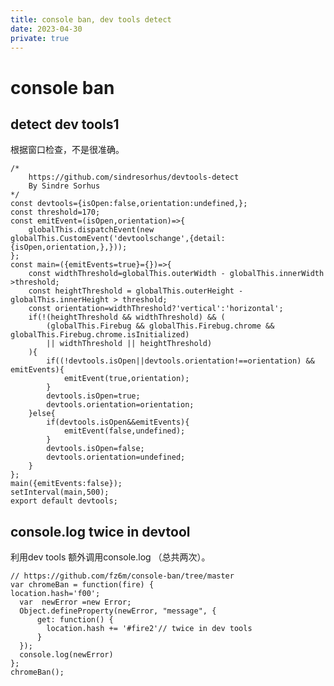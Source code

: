 ```yaml
---
title: console ban, dev tools detect
date: 2023-04-30
private: true
---
```

# console ban

## detect dev tools1
根据窗口检查，不是很准确。

    /*
        https://github.com/sindresorhus/devtools-detect
        By Sindre Sorhus
    */
    const devtools={isOpen:false,orientation:undefined,};
    const threshold=170;
    const emitEvent=(isOpen,orientation)=>{
        globalThis.dispatchEvent(new globalThis.CustomEvent('devtoolschange',{detail:{isOpen,orientation,},}));
    };
    const main=({emitEvents=true}={})=>{
        const widthThreshold=globalThis.outerWidth - globalThis.innerWidth >threshold;
        const heightThreshold = globalThis.outerHeight - globalThis.innerHeight > threshold;
        const orientation=widthThreshold?'vertical':'horizontal';
        if(!(heightThreshold && widthThreshold) && (
            (globalThis.Firebug && globalThis.Firebug.chrome && globalThis.Firebug.chrome.isInitialized)
            || widthThreshold || heightThreshold)
        ){
            if((!devtools.isOpen||devtools.orientation!==orientation) && emitEvents){
                emitEvent(true,orientation);
            }
            devtools.isOpen=true;
            devtools.orientation=orientation;
        }else{
            if(devtools.isOpen&&emitEvents){
                emitEvent(false,undefined);
            }
            devtools.isOpen=false;
            devtools.orientation=undefined;
        }
    };
    main({emitEvents:false});
    setInterval(main,500);
    export default devtools;

## console.log twice in devtool
利用dev tools 额外调用console.log （总共两次）。

    // https://github.com/fz6m/console-ban/tree/master
    var chromeBan = function(fire) {
    location.hash='f00';
      var  newError =new Error;
      Object.defineProperty(newError, "message", {
          get: function() {
            location.hash += '#fire2'// twice in dev tools
          }
      });  
      console.log(newError)  
    };
    chromeBan();
